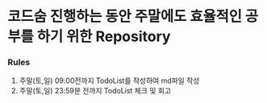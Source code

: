 # 코드숨 진행하는 동안 주말에도 효율적인 공부를 하기 위한 Repository
### Rules
1. 주말(토,일) 09:00전까지 TodoList를 작성하여 md파일 작성
2. 주말(토,일) 23:59분 전까지 TodoList 체크 및 회고
